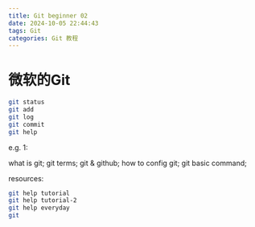 ```yaml
---
title: Git beginner 02
date: 2024-10-05 22:44:43
tags: Git
categories: Git 教程
---
```


# 微软的Git 

```  bash
git status
git add
git log
git commit
git help
```

e.g. 1:

what is git; git terms; git & github; how to config git; git basic command;

resources:

``` bash
git help tutorial 
git help tutorial-2
git help everyday
git
```

